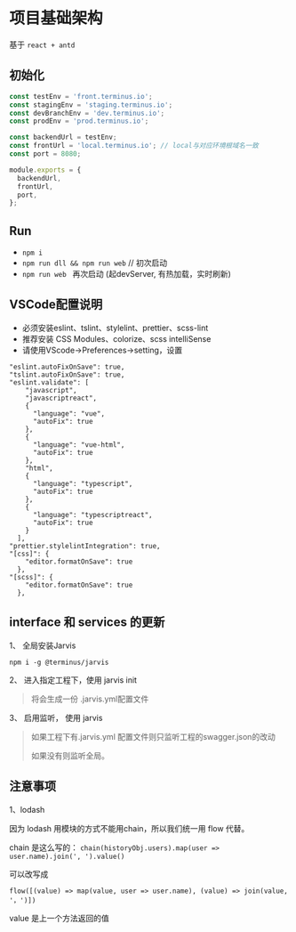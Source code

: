 # 项目基础架构

基于 `react + antd`

## 初始化
```js
const testEnv = 'front.terminus.io';
const stagingEnv = 'staging.terminus.io';
const devBranchEnv = 'dev.terminus.io';
const prodEnv = 'prod.terminus.io';

const backendUrl = testEnv;
const frontUrl = 'local.terminus.io'; // local与对应环境根域名一致
const port = 8080;

module.exports = {
  backendUrl,
  frontUrl,
  port,
};
```

## Run

- `npm i`
- `npm run dll && npm run web` // 初次启动
- `npm run web ` 再次启动 (起devServer, 有热加载，实时刷新)

## VSCode配置说明
* 必须安装eslint、tslint、stylelint、prettier、scss-lint
* 推荐安装 CSS Modules、colorize、scss intelliSense
* 请使用VScode->Preferences->setting，设置

```shell
"eslint.autoFixOnSave": true,
"tslint.autoFixOnSave": true,
"eslint.validate": [
    "javascript",
    "javascriptreact",
    {
      "language": "vue",
      "autoFix": true
    },
    {
      "language": "vue-html",
      "autoFix": true
    },
    "html",
    {
      "language": "typescript",
      "autoFix": true
    },
    {
      "language": "typescriptreact",
      "autoFix": true
    }
  ],
"prettier.stylelintIntegration": true,
"[css]": {
    "editor.formatOnSave": true
  },
"[scss]": {
    "editor.formatOnSave": true
  },
```

## interface 和 services 的更新

1、 全局安装Jarvis

```shell
npm i -g @terminus/jarvis
```

2、 进入指定工程下，使用 jarvis init

   > 将会生成一份 .jarvis.yml配置文件

3、 启用监听， 使用 jarvis

   > 如果工程下有.jarvis.yml 配置文件则只监听工程的swagger.json的改动
   >
   > 如果没有则监听全局。
   
## 注意事项
1、lodash

  因为 lodash 用模块的方式不能用chain，所以我们统一用 flow 代替。

  chain 是这么写的：
  `chain(historyObj.users).map(user => user.name).join(', ').value()`

  可以改写成

  `flow([(value) => map(value, user => user.name), (value) => join(value, '，')])`

  value 是上一个方法返回的值


